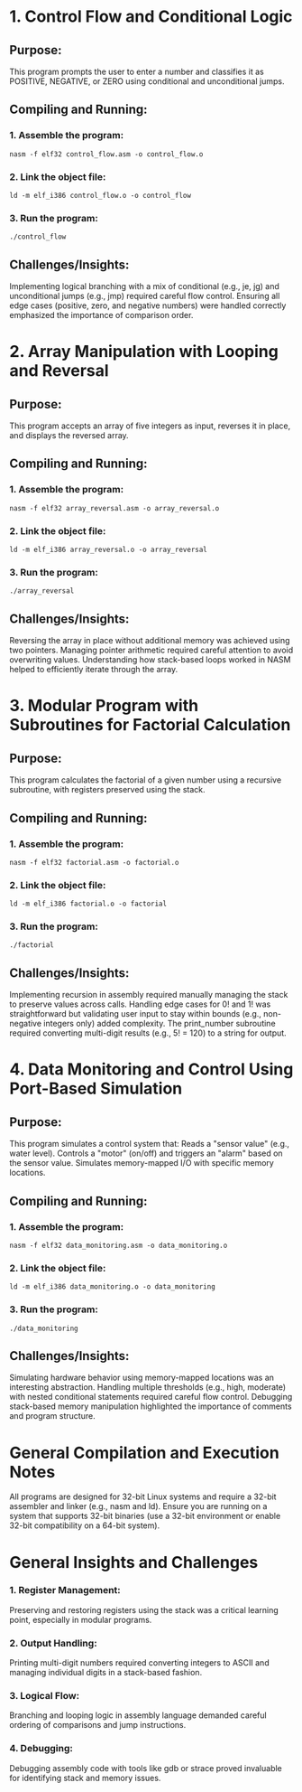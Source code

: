 # 1. Control Flow and Conditional Logic
## Purpose:
This program prompts the user to enter a number and classifies it as POSITIVE, NEGATIVE, or ZERO using conditional and unconditional jumps.
## Compiling and Running:
### 1. Assemble the program:
`nasm -f elf32 control_flow.asm -o control_flow.o`
### 2. Link the object file:
`ld -m elf_i386 control_flow.o -o control_flow`
### 3. Run the program:
`./control_flow`
## Challenges/Insights:
Implementing logical branching with a mix of conditional (e.g., je, jg) and unconditional jumps (e.g., jmp) required careful flow control.
Ensuring all edge cases (positive, zero, and negative numbers) were handled correctly emphasized the importance of comparison order.

# 2. Array Manipulation with Looping and Reversal
## Purpose:
This program accepts an array of five integers as input, reverses it in place, and displays the reversed array.
## Compiling and Running:
### 1. Assemble the program:
`nasm -f elf32 array_reversal.asm -o array_reversal.o`
### 2. Link the object file:
`ld -m elf_i386 array_reversal.o -o array_reversal`
### 3. Run the program:
`./array_reversal`
## Challenges/Insights:
Reversing the array in place without additional memory was achieved using two pointers. Managing pointer arithmetic required careful attention to avoid overwriting values.
Understanding how stack-based loops worked in NASM helped to efficiently iterate through the array.

# 3. Modular Program with Subroutines for Factorial Calculation
## Purpose:
This program calculates the factorial of a given number using a recursive subroutine, with registers preserved using the stack.
## Compiling and Running:
### 1. Assemble the program:
`nasm -f elf32 factorial.asm -o factorial.o`
### 2. Link the object file:
`ld -m elf_i386 factorial.o -o factorial`
### 3. Run the program:
`./factorial`
## Challenges/Insights:
Implementing recursion in assembly required manually managing the stack to preserve values across calls.
Handling edge cases for 0! and 1! was straightforward but validating user input to stay within bounds (e.g., non-negative integers only) added complexity.
The print_number subroutine required converting multi-digit results (e.g., 5! = 120) to a string for output.

# 4. Data Monitoring and Control Using Port-Based Simulation
## Purpose:
This program simulates a control system that:
Reads a "sensor value" (e.g., water level).
Controls a "motor" (on/off) and triggers an "alarm" based on the sensor value.
Simulates memory-mapped I/O with specific memory locations.
## Compiling and Running:
### 1. Assemble the program:
`nasm -f elf32 data_monitoring.asm -o data_monitoring.o`
### 2. Link the object file:
`ld -m elf_i386 data_monitoring.o -o data_monitoring`
### 3. Run the program:
`./data_monitoring`
## Challenges/Insights:
Simulating hardware behavior using memory-mapped locations was an interesting abstraction.
Handling multiple thresholds (e.g., high, moderate) with nested conditional statements required careful flow control.
Debugging stack-based memory manipulation highlighted the importance of comments and program structure.

# General Compilation and Execution Notes
All programs are designed for 32-bit Linux systems and require a 32-bit assembler and linker (e.g., nasm and ld).
Ensure you are running on a system that supports 32-bit binaries (use a 32-bit environment or enable 32-bit compatibility on a 64-bit system).

# General Insights and Challenges
### 1. Register Management:
Preserving and restoring registers using the stack was a critical learning point, especially in modular programs.
### 2. Output Handling:
Printing multi-digit numbers required converting integers to ASCII and managing individual digits in a stack-based fashion.
### 3. Logical Flow:
Branching and looping logic in assembly language demanded careful ordering of comparisons and jump instructions.
### 4. Debugging:
Debugging assembly code with tools like gdb or strace proved invaluable for identifying stack and memory issues.
